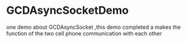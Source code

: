 # GCDAsyncSocketDemo
one demo about  GCDAsyncSocket ,this demo  completed a makes the function of the two cell phone communication with each other
